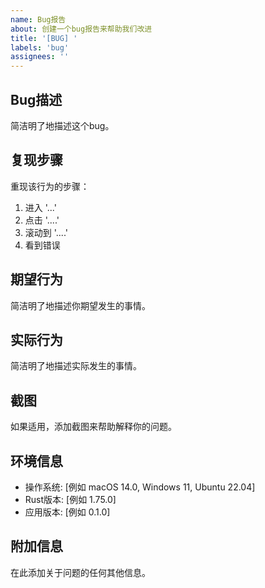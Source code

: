 ```yaml
---
name: Bug报告
about: 创建一个bug报告来帮助我们改进
title: '[BUG] '
labels: 'bug'
assignees: ''
---
```


## Bug描述
简洁明了地描述这个bug。

## 复现步骤
重现该行为的步骤：
1. 进入 '...'
2. 点击 '....'
3. 滚动到 '....'
4. 看到错误

## 期望行为
简洁明了地描述你期望发生的事情。

## 实际行为
简洁明了地描述实际发生的事情。

## 截图
如果适用，添加截图来帮助解释你的问题。

## 环境信息
- 操作系统: [例如 macOS 14.0, Windows 11, Ubuntu 22.04]
- Rust版本: [例如 1.75.0]
- 应用版本: [例如 0.1.0]

## 附加信息
在此添加关于问题的任何其他信息。
